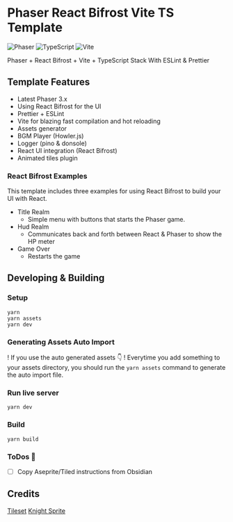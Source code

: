 # Phaser React Bifrost Vite TS Template

![Phaser](http://i.imgur.com/9M26w5m.png)
![TypeScript](http://i.imgur.com/5MWne89.png)
![Vite](https://seeklogo.com/images/V/vite-logo-BFD4283991-seeklogo.com.png)


Phaser + React Bifrost + Vite + TypeScript  Stack
With ESLint & Prettier


## Template Features

- Latest Phaser 3.x
- Using React Bifrost for the UI
- Prettier + ESLint
- Vite for blazing fast compilation and hot reloading
- Assets generator
- BGM Player (Howler.js)
- Logger (pino & donsole)
- React UI integration (React Bifrost)
- Animated tiles plugin

### React Bifrost Examples
This template includes three examples for using React Bifrost to build your UI with React.
- Title Realm
  - Simple menu with buttons that starts the Phaser game.
- Hud Realm
  - Communicates back and forth between React & Phaser to show the HP meter
- Game Over
  - Restarts the game

## Developing & Building
### Setup

```
yarn
yarn assets
yarn dev
```
### Generating Assets Auto Import

! If you use the auto generated assets :point_down: !
Everytime you add something to your assets directory, you should run the `yarn assets` command to generate the auto import file.
### Run live server

```
yarn dev
```
### Build
```
yarn build
```
### ToDos 🚀
- [ ] Copy Aseprite/Tiled instructions from Obsidian
## Credits
[Tileset](https://ninjikin.itch.io/starter-tiles)
[Knight Sprite](https://aamatniekss.itch.io/fantasy-knight-free-pixelart-animated-character)

